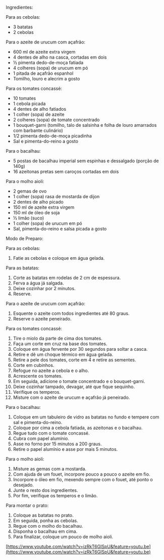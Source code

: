 
Ingredientes:

Para as cebolas:
- 3 batatas
- 2 cebolas

Para o azeite de urucum com açafrão:
- 600 ml de azeite extra virgem
- 4 dentes de alho na casca, cortadas em dois
- ½ pimenta dedo-de-moça fatiada
- 4 colheres (sopa) de urucum em pó
- 1 pitada de açafrão espanhol
- Tomilho, louro e alecrim a gosto

Para os tomates concassé:
- 10 tomates
- 1 cebola picada
- 4 dentes de alho fatiados
- 1 colher (sopa) de azeite
- 2 colheres (sopa) de tomate concentrado
- 1 bouquet-garni (tomilho, talo de salsinha e folha de louro amarrados com barbante culinário)
- 1/2 pimenta dedo-de-moça picadinha
- Sal e pimenta-do-reino a gosto

Para o bacalhau:
- 5 postas de bacalhau imperial sem espinhas e dessalgado (porção de 140g)
- 16 azeitonas pretas sem caroços cortadas em dois

Para o molho aioli:
- 2 gemas de ovo
- 1 colher (sopa) rasa de mostarda de dijon
- 2 dentes de alho picado
- 150 ml de azeite extra virgem
- 150 ml de óleo de soja
- ½ limão (suco)
- 1 colher (sopa) de urucum em pó
- Sal, pimenta-do-reino e salsa picada a gosto

Modo de Preparo:

Para as cebolas:
1. Fatie as cebolas e coloque em água gelada.

Para as batatas:
1. Corte as batatas em rodelas de 2 cm de espessura.
2. Ferva a água já salgada.
3. Deixe cozinhar por 2 minutos.
4. Reserve.

Para o azeite de urucum com açafrão:
1. Esquente o azeite com todos ingredientes até 80 graus.
2. Reserve o azeite peneirado.

Para os tomates concassé:
1. Tire o miolo da parte de cima dos tomates.
2. Faça um corte em cruz na base dos tomates.
3. Coloque em água fervente por 30 segundos para soltar a casca.
4. Retire e dê um choque térmico em água gelada.
5. Retire a pele dos tomates, corte em 4 e retire as sementes.
6. Corte em cubinhos.
7. Refogue no azeite a cebola e o alho.
8. Acrescente os tomates.
9. Em seguida, adicione o tomate concentrado e o bouquet-garni.
10. Deixe cozinhar tampado, devagar, até que fique sequinho.
11. Verifique os temperos.
12. Misture com o azeite de urucum e açafrão já peneirado.

Para o bacalhau:
1. Coloque em um tabuleiro de vidro as batatas no fundo e tempere com sal e pimenta-do-reino.
2. Coloque por cima a cebola fatiada, as azeitonas e o bacalhau.
3. Regue tudo com o tomate concassé.
4. Cubra com papel alumínio.
5. Asse no forno por 15 minutos a 200 graus.
6. Retire o papel alumínio e asse por mais 5 minutos.

Para o molho aioli:
1. Misture as gemas com a mostarda.
2. Com ajuda de um fouet, incorpore pouco a pouco o azeite em fio.
3. Incorpore o óleo em fio, mexendo sempre com o fouet, até ponto o desejado.
4. Junte o resto dos ingredientes.
5. Por fim, verifique os temperos e o limão.

Para montar o prato:
1. Coloque as batatas no prato.
2. Em seguida, ponha as cebolas.
3. Regue com o molho do bacalhau.
4. Disponha o bacalhau em cima.
5. Para finalizar, coloque um pouco de molho aioli.

[https://www.youtube.com/watch?v=izRkT6GISpU&feature=youtu.be](https://www.youtube.com/watch?v=izRkT6GISpU&feature=youtu.be)